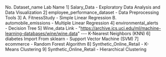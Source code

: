 No. Dataset_name  Lab Name
1] Salary_Data  -   Exploratory Data Analysis and Data Visualization
2] employee_performance_dataset  -  Data Preprocessing Tools
3] A. FitnessStudy  - Simple Linear Regression
   B. automobile_emissions  - Multiple Linear Regression
4] environmental_alerts - Decision Tree
5] Wine_data Link - "https://archive.ics.uci.edu/ml/machine-learning-databases/wine/wine.data"  --- K-Nearest Neighbors (KNN)
6] diabetes Import From sklearn  - Support Vector Machine (SVM)
7] ecommerce -  Random Forest Algorithm
8] Synthetic_Online_Retail  - K-Means Clustering 
9] Synthetic_Online_Retail  - Hierarchical Clustering
 
